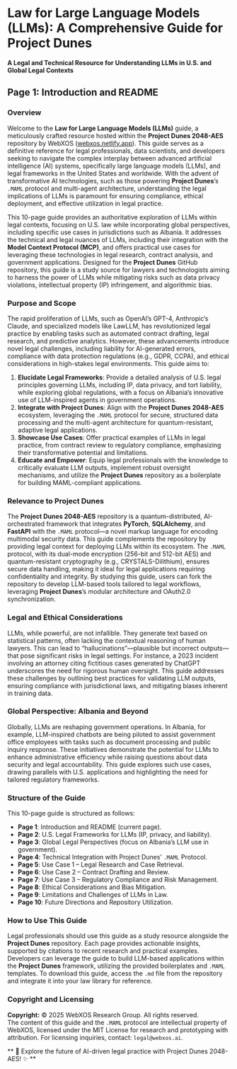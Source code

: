 # Law for Large Language Models (LLMs): A Comprehensive Guide for Project Dunes  
**A Legal and Technical Resource for Understanding LLMs in U.S. and Global Legal Contexts**

## Page 1: Introduction and README

### Overview
Welcome to the **Law for Large Language Models (LLMs)** guide, a meticulously crafted resource hosted within the **Project Dunes 2048-AES** repository by WebXOS ([webxos.netlify.app](https://webxos.netlify.app)). This guide serves as a definitive reference for legal professionals, data scientists, and developers seeking to navigate the complex interplay between advanced artificial intelligence (AI) systems, specifically large language models (LLMs), and legal frameworks in the United States and worldwide. With the advent of transformative AI technologies, such as those powering **Project Dunes**’s `.MAML` protocol and multi-agent architecture, understanding the legal implications of LLMs is paramount for ensuring compliance, ethical deployment, and effective utilization in legal practice.

This 10-page guide provides an authoritative exploration of LLMs within legal contexts, focusing on U.S. law while incorporating global perspectives, including specific use cases in jurisdictions such as Albania. It addresses the technical and legal nuances of LLMs, including their integration with the **Model Context Protocol (MCP)**, and offers practical use cases for leveraging these technologies in legal research, contract analysis, and government applications. Designed for the **Project Dunes** GitHub repository, this guide is a study source for lawyers and technologists aiming to harness the power of LLMs while mitigating risks such as data privacy violations, intellectual property (IP) infringement, and algorithmic bias.

### Purpose and Scope
The rapid proliferation of LLMs, such as OpenAI’s GPT-4, Anthropic’s Claude, and specialized models like LawLLM, has revolutionized legal practice by enabling tasks such as automated contract drafting, legal research, and predictive analytics. However, these advancements introduce novel legal challenges, including liability for AI-generated errors, compliance with data protection regulations (e.g., GDPR, CCPA), and ethical considerations in high-stakes legal environments. This guide aims to:

1. **Elucidate Legal Frameworks**: Provide a detailed analysis of U.S. legal principles governing LLMs, including IP, data privacy, and tort liability, while exploring global regulations, with a focus on Albania’s innovative use of LLM-inspired agents in government operations.
2. **Integrate with Project Dunes**: Align with the **Project Dunes 2048-AES** ecosystem, leveraging the `.MAML` protocol for secure, structured data processing and the multi-agent architecture for quantum-resistant, adaptive legal applications.
3. **Showcase Use Cases**: Offer practical examples of LLMs in legal practice, from contract review to regulatory compliance, emphasizing their transformative potential and limitations.
4. **Educate and Empower**: Equip legal professionals with the knowledge to critically evaluate LLM outputs, implement robust oversight mechanisms, and utilize the **Project Dunes** repository as a boilerplate for building MAML-compliant applications.

### Relevance to Project Dunes
The **Project Dunes 2048-AES** repository is a quantum-distributed, AI-orchestrated framework that integrates **PyTorch**, **SQLAlchemy**, and **FastAPI** with the `.MAML` protocol—a novel markup language for encoding multimodal security data. This guide complements the repository by providing legal context for deploying LLMs within its ecosystem. The `.MAML` protocol, with its dual-mode encryption (256-bit and 512-bit AES) and quantum-resistant cryptography (e.g., CRYSTALS-Dilithium), ensures secure data handling, making it ideal for legal applications requiring confidentiality and integrity. By studying this guide, users can fork the repository to develop LLM-based tools tailored to legal workflows, leveraging **Project Dunes**’s modular architecture and OAuth2.0 synchronization.

### Legal and Ethical Considerations
LLMs, while powerful, are not infallible. They generate text based on statistical patterns, often lacking the contextual reasoning of human lawyers. This can lead to “hallucinations”—plausible but incorrect outputs—that pose significant risks in legal settings. For instance, a 2023 incident involving an attorney citing fictitious cases generated by ChatGPT underscores the need for rigorous human oversight. This guide addresses these challenges by outlining best practices for validating LLM outputs, ensuring compliance with jurisdictional laws, and mitigating biases inherent in training data.[](https://www.theregister.com/2024/01/10/top_large_language_models_struggle/)

### Global Perspective: Albania and Beyond
Globally, LLMs are reshaping government operations. In Albania, for example, LLM-inspired chatbots are being piloted to assist government office employees with tasks such as document processing and public inquiry response. These initiatives demonstrate the potential for LLMs to enhance administrative efficiency while raising questions about data security and legal accountability. This guide explores such use cases, drawing parallels with U.S. applications and highlighting the need for tailored regulatory frameworks.

### Structure of the Guide
This 10-page guide is structured as follows:
- **Page 1**: Introduction and README (current page).
- **Page 2**: U.S. Legal Frameworks for LLMs (IP, privacy, and liability).
- **Page 3**: Global Legal Perspectives (focus on Albania’s LLM use in government).
- **Page 4**: Technical Integration with Project Dunes’ `.MAML` Protocol.
- **Page 5**: Use Case 1 – Legal Research and Case Retrieval.
- **Page 6**: Use Case 2 – Contract Drafting and Review.
- **Page 7**: Use Case 3 – Regulatory Compliance and Risk Management.
- **Page 8**: Ethical Considerations and Bias Mitigation.
- **Page 9**: Limitations and Challenges of LLMs in Law.
- **Page 10**: Future Directions and Repository Utilization.

### How to Use This Guide
Legal professionals should use this guide as a study resource alongside the **Project Dunes** repository. Each page provides actionable insights, supported by citations to recent research and practical examples. Developers can leverage the guide to build LLM-based applications within the **Project Dunes** framework, utilizing the provided boilerplates and `.MAML` templates. To download this guide, access the `.md` file from the repository and integrate it into your law library for reference.

### Copyright and Licensing
**Copyright:** © 2025 WebXOS Research Group. All rights reserved.  
The content of this guide and the `.MAML` protocol are intellectual property of WebXOS, licensed under the MIT License for research and prototyping with attribution. For licensing inquiries, contact: `legal@webxos.ai`.

** 🐪 Explore the future of AI-driven legal practice with Project Dunes 2048-AES! ✨ **
